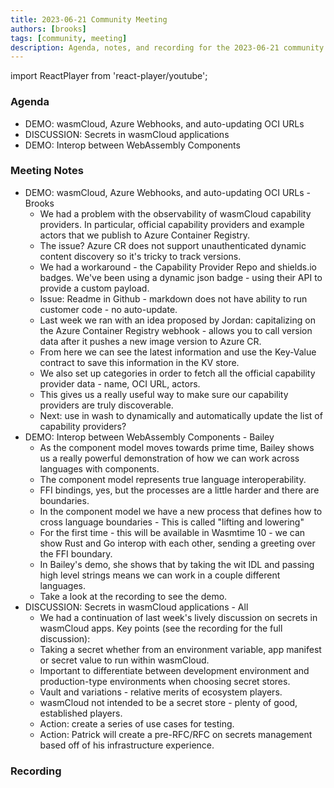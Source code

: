 ```yaml
---
title: 2023-06-21 Community Meeting
authors: [brooks]
tags: [community, meeting]
description: Agenda, notes, and recording for the 2023-06-21 community meeting
---
```


import ReactPlayer from 'react-player/youtube';

### Agenda

- DEMO: wasmCloud, Azure Webhooks, and auto-updating OCI URLs
- DISCUSSION: Secrets in wasmCloud applications
- DEMO: Interop between WebAssembly Components

<!--truncate-->

### Meeting Notes

- DEMO: wasmCloud, Azure Webhooks, and auto-updating OCI URLs - Brooks
  - We had a problem with the observability of wasmCloud capability providers. In particular, official capability providers and example actors that we publish to Azure Container Registry.
  - The issue? Azure CR does not support unauthenticated dynamic content discovery so it's tricky to track versions.
  - We had a workaround - the Capability Provider Repo and shields.io badges. We've been using a dynamic json badge - using their API to provide a custom payload.
  - Issue: Readme in Github - markdown does not have ability to run customer code - no auto-update.
  - Last week we ran with an idea proposed by Jordan: capitalizing on the Azure Container Registry webhook - allows you to call version data after it pushes a new image version to Azure CR.
  - From here we can see the latest information and use the Key-Value contract to save this information in the KV store.
  - We also set up categories in order to fetch all the official capability provider data - name, OCI URL, actors.
  - This gives us a really useful way to make sure our capability providers are truly discoverable.
  - Next: use in wash to dynamically and automatically update the list of capability providers?
- DEMO: Interop between WebAssembly Components - Bailey
  - As the component model moves towards prime time, Bailey shows us a really powerful demonstration of how we can work across languages with components.
  - The component model represents true language interoperability.
  - FFI bindings, yes, but the processes are a little harder and there are boundaries.
  - In the component model we have a new process that defines how to cross language boundaries - This is called "lifting and lowering"
  - For the first time - this will be available in Wasmtime 10 - we can show Rust and Go interop with each other, sending a greeting over the FFI boundary.
  - In Bailey's demo, she shows that by taking the wit IDL and passing high level strings means we can work in a couple different languages.
  - Take a look at the recording to see the demo.
- DISCUSSION: Secrets in wasmCloud applications - All
  - We had a continuation of last week's lively discussion on secrets in wasmCloud apps. Key points (see the recording for the full discussion):
  - Taking a secret whether from an environment variable, app manifest or secret value to run within wasmCloud.
  - Important to differentiate between development environment and production-type environments when choosing secret stores.
  - Vault and variations - relative merits of ecosystem players.
  - wasmCloud not intended to be a secret store - plenty of good, established players.
  - Action: create a series of use cases for testing.
  - Action: Patrick will create a pre-RFC/RFC on secrets management based off of his infrastructure experience.

### Recording

<ReactPlayer url='https://youtu.be/oAuCqEmFoK4' controls />
